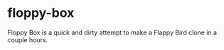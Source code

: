 # floppy-box

Floppy Box is a quick and dirty attempt to make a Flappy Bird clone in a couple hours.

